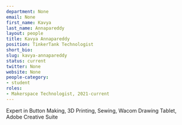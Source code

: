 ```yaml
---
department: None
email: None
first_name: Kavya
last_name: Annapareddy
layout: people
title: Kavya Annapareddy
position: TinkerTank Technologist
short_bio:
slug: kavya-annapareddy
status: current
twitter: None
website: None
people-category:
- student
roles:
- Makerspace Technologist, 2021-current
---
```


Expert in Button Making, 3D Printing, Sewing, Wacom Drawing Tablet, Adobe Creative Suite

